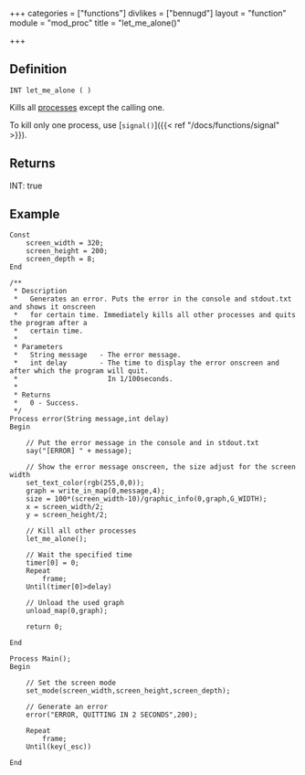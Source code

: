 +++
categories = ["functions"]
divlikes = ["bennugd"]
layout = "function"
module = "mod_proc"
title = "let_me_alone()"

+++

## Definition

    INT let_me_alone ( )

Kills all [processes](#) except the calling one.

To kill only one process, use [`signal()`]({{< ref "/docs/functions/signal" >}}).

## Returns

INT: true

## Example

```
Const
    screen_width = 320;
    screen_height = 200;
    screen_depth = 8;
End

/**
 * Description
 *   Generates an error. Puts the error in the console and stdout.txt and shows it onscreen
 *   for certain time. Immediately kills all other processes and quits the program after a
 *   certain time.
 *
 * Parameters
 *   String message   - The error message.
 *   int delay        - The time to display the error onscreen and after which the program will quit.
 *                      In 1/100seconds.
 *
 * Returns
 *   0 - Success.
 */
Process error(String message,int delay)
Begin

    // Put the error message in the console and in stdout.txt
    say("[ERROR] " + message);

    // Show the error message onscreen, the size adjust for the screen width
    set_text_color(rgb(255,0,0));
    graph = write_in_map(0,message,4);
    size = 100*(screen_width-10)/graphic_info(0,graph,G_WIDTH);
    x = screen_width/2;
    y = screen_height/2;

    // Kill all other processes
    let_me_alone();

    // Wait the specified time
    timer[0] = 0;
    Repeat
        frame;
    Until(timer[0]>delay)

    // Unload the used graph
    unload_map(0,graph);

    return 0;

End

Process Main();
Begin

    // Set the screen mode
    set_mode(screen_width,screen_height,screen_depth);

    // Generate an error
    error("ERROR, QUITTING IN 2 SECONDS",200);

    Repeat
        frame;
    Until(key(_esc))

End
```
